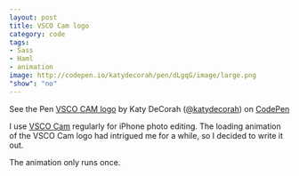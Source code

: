 ```yaml
---
layout: post
title: VSCO Cam logo
category: code
tags:
- Sass
- Haml
- animation
image: http://codepen.io/katydecorah/pen/dLgqG/image/large.png
"show": "no"
---
```


<p data-height="300" data-theme-id="97" data-slug-hash="dLgqG" data-user="katydecorah" data-default-tab="result" class='codepen'>See the Pen <a href='http://codepen.io/katydecorah/pen/dLgqG'>VSCO CAM logo</a> by Katy DeCorah (<a href='http://codepen.io/katydecorah'>@katydecorah</a>) on <a href='http://codepen.io'>CodePen</a></p>

I use [VSCO Cam](https://itunes.apple.com/us/app/vsco-cam/id588013838?mt=8) regularly for iPhone photo editing. The loading animation of the VSCO Cam logo had intrigued me for a while, so I decided to write it out.

The animation only runs once.